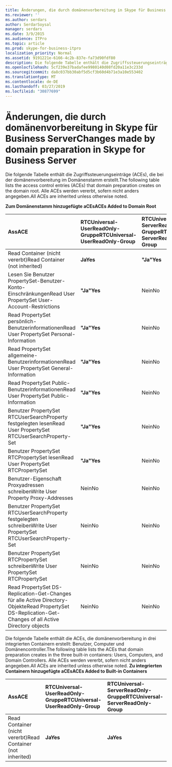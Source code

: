 ```yaml
---
title: Änderungen, die durch domänenvorbereitung in Skype für Business Server
ms.reviewer: ''
ms.author: serdars
author: SerdarSoysal
manager: serdars
ms.date: 3/9/2015
ms.audience: ITPro
ms.topic: article
ms.prod: skype-for-business-itpro
localization_priority: Normal
ms.assetid: 9191221e-6166-4c2b-837e-fa73d90fdf80
description: Die folgende Tabelle enthält die Zugriffssteuerungseinträge (ACEs), die bei der domänenvorbereitung im Domänenstamm erstellt. Alle ACEs werden vererbt, sofern nicht anders angegeben.
ms.openlocfilehash: 5cf239e37badafee9980140d08fd20a11e3c233d
ms.sourcegitcommit: da8c037bb30abf5d5cf3b60d4b71e3a10e553402
ms.translationtype: MT
ms.contentlocale: de-DE
ms.lasthandoff: 03/27/2019
ms.locfileid: "30877699"
---
```

# <a name="changes-made-by-domain-preparation-in-skype-for-business-server"></a><span data-ttu-id="0e1ce-104">Änderungen, die durch domänenvorbereitung in Skype für Business Server</span><span class="sxs-lookup"><span data-stu-id="0e1ce-104">Changes made by domain preparation in Skype for Business Server</span></span>
 
<span data-ttu-id="0e1ce-105">Die folgende Tabelle enthält die Zugriffssteuerungseinträge (ACEs), die bei der domänenvorbereitung im Domänenstamm erstellt.</span><span class="sxs-lookup"><span data-stu-id="0e1ce-105">The following table lists the access control entries (ACEs) that domain preparation creates on the domain root.</span></span> <span data-ttu-id="0e1ce-106">Alle ACEs werden vererbt, sofern nicht anders angegeben.</span><span class="sxs-lookup"><span data-stu-id="0e1ce-106">All ACEs are inherited unless otherwise noted.</span></span>
  
<span data-ttu-id="0e1ce-107">**Zum Domänenstamm hinzugefügte aCEs**</span><span class="sxs-lookup"><span data-stu-id="0e1ce-107">**ACEs Added to Domain Root**</span></span>

|<span data-ttu-id="0e1ce-108">**Ass**</span><span class="sxs-lookup"><span data-stu-id="0e1ce-108">**ACE**</span></span>|<span data-ttu-id="0e1ce-109">**RTCUniversal-UserReadOnly-Gruppe**</span><span class="sxs-lookup"><span data-stu-id="0e1ce-109">**RTCUniversal-UserReadOnly-Group**</span></span>|<span data-ttu-id="0e1ce-110">**RTCUniversal-ServerReadOnly-Gruppe**</span><span class="sxs-lookup"><span data-stu-id="0e1ce-110">**RTCUniversal-ServerReadOnly-Group**</span></span>|<span data-ttu-id="0e1ce-111">**RTCUniversal UserAdmins**</span><span class="sxs-lookup"><span data-stu-id="0e1ce-111">**RTCUniversal-UserAdmins**</span></span>|<span data-ttu-id="0e1ce-112">**RTCHSUniversal-Dienste**</span><span class="sxs-lookup"><span data-stu-id="0e1ce-112">**RTCHSUniversal-Services**</span></span>|<span data-ttu-id="0e1ce-113">**Authentifizierte Benutzer**</span><span class="sxs-lookup"><span data-stu-id="0e1ce-113">**Authenticated-Users**</span></span>|
|:-----|:-----|:-----|:-----|:-----|:-----|
|<span data-ttu-id="0e1ce-114">Read Container (nicht vererbt)</span><span class="sxs-lookup"><span data-stu-id="0e1ce-114">Read Container (not inherited)</span></span>  <br/> |<span data-ttu-id="0e1ce-115">**Ja**</span><span class="sxs-lookup"><span data-stu-id="0e1ce-115">**Yes**</span></span> <br/> |<span data-ttu-id="0e1ce-116">**"Ja"**</span><span class="sxs-lookup"><span data-stu-id="0e1ce-116">**Yes**</span></span> <br/> |<span data-ttu-id="0e1ce-117">Nein</span><span class="sxs-lookup"><span data-stu-id="0e1ce-117">No</span></span>  <br/> |<span data-ttu-id="0e1ce-118">Nein</span><span class="sxs-lookup"><span data-stu-id="0e1ce-118">No</span></span>  <br/> |<span data-ttu-id="0e1ce-119">Nein</span><span class="sxs-lookup"><span data-stu-id="0e1ce-119">No</span></span>  <br/> |
|<span data-ttu-id="0e1ce-120">Lesen Sie Benutzer PropertySet-Benutzer-Konto-Einschränkungen</span><span class="sxs-lookup"><span data-stu-id="0e1ce-120">Read User PropertySet User-Account-Restrictions</span></span>  <br/> |<span data-ttu-id="0e1ce-121">**"Ja"**</span><span class="sxs-lookup"><span data-stu-id="0e1ce-121">**Yes**</span></span> <br/> |<span data-ttu-id="0e1ce-122">Nein</span><span class="sxs-lookup"><span data-stu-id="0e1ce-122">No</span></span>  <br/> |<span data-ttu-id="0e1ce-123">Nein</span><span class="sxs-lookup"><span data-stu-id="0e1ce-123">No</span></span>  <br/> |<span data-ttu-id="0e1ce-124">Nein</span><span class="sxs-lookup"><span data-stu-id="0e1ce-124">No</span></span>  <br/> |<span data-ttu-id="0e1ce-125">Nein</span><span class="sxs-lookup"><span data-stu-id="0e1ce-125">No</span></span>  <br/> |
|<span data-ttu-id="0e1ce-126">Read PropertySet persönlich-Benutzerinformationen</span><span class="sxs-lookup"><span data-stu-id="0e1ce-126">Read User PropertySet Personal-Information</span></span>  <br/> |<span data-ttu-id="0e1ce-127">**"Ja"**</span><span class="sxs-lookup"><span data-stu-id="0e1ce-127">**Yes**</span></span> <br/> |<span data-ttu-id="0e1ce-128">Nein</span><span class="sxs-lookup"><span data-stu-id="0e1ce-128">No</span></span>  <br/> |<span data-ttu-id="0e1ce-129">Nein</span><span class="sxs-lookup"><span data-stu-id="0e1ce-129">No</span></span>  <br/> |<span data-ttu-id="0e1ce-130">Nein</span><span class="sxs-lookup"><span data-stu-id="0e1ce-130">No</span></span>  <br/> |<span data-ttu-id="0e1ce-131">Nein</span><span class="sxs-lookup"><span data-stu-id="0e1ce-131">No</span></span>  <br/> |
|<span data-ttu-id="0e1ce-132">Read PropertySet allgemeine-Benutzerinformationen</span><span class="sxs-lookup"><span data-stu-id="0e1ce-132">Read User PropertySet General-Information</span></span>  <br/> |<span data-ttu-id="0e1ce-133">**"Ja"**</span><span class="sxs-lookup"><span data-stu-id="0e1ce-133">**Yes**</span></span> <br/> |<span data-ttu-id="0e1ce-134">Nein</span><span class="sxs-lookup"><span data-stu-id="0e1ce-134">No</span></span>  <br/> |<span data-ttu-id="0e1ce-135">Nein</span><span class="sxs-lookup"><span data-stu-id="0e1ce-135">No</span></span>  <br/> |<span data-ttu-id="0e1ce-136">Nein</span><span class="sxs-lookup"><span data-stu-id="0e1ce-136">No</span></span>  <br/> |<span data-ttu-id="0e1ce-137">Nein</span><span class="sxs-lookup"><span data-stu-id="0e1ce-137">No</span></span>  <br/> |
|<span data-ttu-id="0e1ce-138">Read PropertySet Public-Benutzerinformationen</span><span class="sxs-lookup"><span data-stu-id="0e1ce-138">Read User PropertySet Public-Information</span></span>  <br/> |<span data-ttu-id="0e1ce-139">**"Ja"**</span><span class="sxs-lookup"><span data-stu-id="0e1ce-139">**Yes**</span></span> <br/> |<span data-ttu-id="0e1ce-140">Nein</span><span class="sxs-lookup"><span data-stu-id="0e1ce-140">No</span></span>  <br/> |<span data-ttu-id="0e1ce-141">Nein</span><span class="sxs-lookup"><span data-stu-id="0e1ce-141">No</span></span>  <br/> |<span data-ttu-id="0e1ce-142">Nein</span><span class="sxs-lookup"><span data-stu-id="0e1ce-142">No</span></span>  <br/> |<span data-ttu-id="0e1ce-143">Nein</span><span class="sxs-lookup"><span data-stu-id="0e1ce-143">No</span></span>  <br/> |
|<span data-ttu-id="0e1ce-144">Benutzer PropertySet RTCUserSearchProperty festgelegten lesen</span><span class="sxs-lookup"><span data-stu-id="0e1ce-144">Read User PropertySet RTCUserSearchProperty-Set</span></span>  <br/> |<span data-ttu-id="0e1ce-145">**"Ja"**</span><span class="sxs-lookup"><span data-stu-id="0e1ce-145">**Yes**</span></span> <br/> |<span data-ttu-id="0e1ce-146">Nein</span><span class="sxs-lookup"><span data-stu-id="0e1ce-146">No</span></span>  <br/> |<span data-ttu-id="0e1ce-147">Nein</span><span class="sxs-lookup"><span data-stu-id="0e1ce-147">No</span></span>  <br/> |<span data-ttu-id="0e1ce-148">Nein</span><span class="sxs-lookup"><span data-stu-id="0e1ce-148">No</span></span>  <br/> |<span data-ttu-id="0e1ce-149">**Ja**</span><span class="sxs-lookup"><span data-stu-id="0e1ce-149">**Yes**</span></span> <br/> |
|<span data-ttu-id="0e1ce-150">Benutzer PropertySet RTCPropertySet lesen</span><span class="sxs-lookup"><span data-stu-id="0e1ce-150">Read User PropertySet RTCPropertySet</span></span>  <br/> |<span data-ttu-id="0e1ce-151">**"Ja"**</span><span class="sxs-lookup"><span data-stu-id="0e1ce-151">**Yes**</span></span> <br/> |<span data-ttu-id="0e1ce-152">Nein</span><span class="sxs-lookup"><span data-stu-id="0e1ce-152">No</span></span>  <br/> |<span data-ttu-id="0e1ce-153">Nein</span><span class="sxs-lookup"><span data-stu-id="0e1ce-153">No</span></span>  <br/> |<span data-ttu-id="0e1ce-154">Nein</span><span class="sxs-lookup"><span data-stu-id="0e1ce-154">No</span></span>  <br/> |<span data-ttu-id="0e1ce-155">Nein</span><span class="sxs-lookup"><span data-stu-id="0e1ce-155">No</span></span>  <br/> |
|<span data-ttu-id="0e1ce-156">Benutzer-Eigenschaft Proxyadressen schreiben</span><span class="sxs-lookup"><span data-stu-id="0e1ce-156">Write User Property Proxy-Addresses</span></span>  <br/> |<span data-ttu-id="0e1ce-157">Nein</span><span class="sxs-lookup"><span data-stu-id="0e1ce-157">No</span></span>  <br/> |<span data-ttu-id="0e1ce-158">Nein</span><span class="sxs-lookup"><span data-stu-id="0e1ce-158">No</span></span>  <br/> |<span data-ttu-id="0e1ce-159">**"Ja"**</span><span class="sxs-lookup"><span data-stu-id="0e1ce-159">**Yes**</span></span> <br/> |<span data-ttu-id="0e1ce-160">Nein</span><span class="sxs-lookup"><span data-stu-id="0e1ce-160">No</span></span>  <br/> |<span data-ttu-id="0e1ce-161">Nein</span><span class="sxs-lookup"><span data-stu-id="0e1ce-161">No</span></span>  <br/> |
|<span data-ttu-id="0e1ce-162">Benutzer PropertySet RTCUserSearchProperty festgelegten schreiben</span><span class="sxs-lookup"><span data-stu-id="0e1ce-162">Write User PropertySet RTCUserSearchProperty-Set</span></span>  <br/> |<span data-ttu-id="0e1ce-163">Nein</span><span class="sxs-lookup"><span data-stu-id="0e1ce-163">No</span></span>  <br/> |<span data-ttu-id="0e1ce-164">Nein</span><span class="sxs-lookup"><span data-stu-id="0e1ce-164">No</span></span>  <br/> |<span data-ttu-id="0e1ce-165">**"Ja"**</span><span class="sxs-lookup"><span data-stu-id="0e1ce-165">**Yes**</span></span> <br/> |<span data-ttu-id="0e1ce-166">Nein</span><span class="sxs-lookup"><span data-stu-id="0e1ce-166">No</span></span>  <br/> |<span data-ttu-id="0e1ce-167">Nein</span><span class="sxs-lookup"><span data-stu-id="0e1ce-167">No</span></span>  <br/> |
|<span data-ttu-id="0e1ce-168">Benutzer PropertySet RTCPropertySet schreiben</span><span class="sxs-lookup"><span data-stu-id="0e1ce-168">Write User PropertySet RTCPropertySet</span></span>  <br/> |<span data-ttu-id="0e1ce-169">Nein</span><span class="sxs-lookup"><span data-stu-id="0e1ce-169">No</span></span>  <br/> |<span data-ttu-id="0e1ce-170">Nein</span><span class="sxs-lookup"><span data-stu-id="0e1ce-170">No</span></span>  <br/> |<span data-ttu-id="0e1ce-171">**"Ja"**</span><span class="sxs-lookup"><span data-stu-id="0e1ce-171">**Yes**</span></span> <br/> |<span data-ttu-id="0e1ce-172">Nein</span><span class="sxs-lookup"><span data-stu-id="0e1ce-172">No</span></span>  <br/> |<span data-ttu-id="0e1ce-173">Nein</span><span class="sxs-lookup"><span data-stu-id="0e1ce-173">No</span></span>  <br/> |
|<span data-ttu-id="0e1ce-174">Read PropertySet DS-Replication-Get-Changes für alle Active Directory-Objekte</span><span class="sxs-lookup"><span data-stu-id="0e1ce-174">Read PropertySet DS-Replication-Get-Changes of all Active Directory objects</span></span>  <br/> |<span data-ttu-id="0e1ce-175">Nein</span><span class="sxs-lookup"><span data-stu-id="0e1ce-175">No</span></span>  <br/> |<span data-ttu-id="0e1ce-176">Nein</span><span class="sxs-lookup"><span data-stu-id="0e1ce-176">No</span></span>  <br/> |<span data-ttu-id="0e1ce-177">Nein</span><span class="sxs-lookup"><span data-stu-id="0e1ce-177">No</span></span>  <br/> |<span data-ttu-id="0e1ce-178">**"Ja"**</span><span class="sxs-lookup"><span data-stu-id="0e1ce-178">**Yes**</span></span> <br/> |<span data-ttu-id="0e1ce-179">Nein</span><span class="sxs-lookup"><span data-stu-id="0e1ce-179">No</span></span>  <br/> |
   
<span data-ttu-id="0e1ce-180">Die folgende Tabelle enthält die ACEs, die domänenvorbereitung in drei integrierten Containern erstellt: Benutzer, Computer und Domänencontroller.</span><span class="sxs-lookup"><span data-stu-id="0e1ce-180">The following table lists the ACEs that domain preparation creates in the three built-in containers: Users, Computers, and Domain Controllers.</span></span> <span data-ttu-id="0e1ce-181">Alle ACEs werden vererbt, sofern nicht anders angegeben.</span><span class="sxs-lookup"><span data-stu-id="0e1ce-181">All ACEs are inherited unless otherwise noted.</span></span>
<span data-ttu-id="0e1ce-182">**Zu integrierten Containern hinzugefügte aCEs**</span><span class="sxs-lookup"><span data-stu-id="0e1ce-182">**ACEs Added to Built-in Containers**</span></span>

|<span data-ttu-id="0e1ce-183">**Ass**</span><span class="sxs-lookup"><span data-stu-id="0e1ce-183">**ACE**</span></span>|<span data-ttu-id="0e1ce-184">**RTCUniversal-UserReadOnly-Gruppe**</span><span class="sxs-lookup"><span data-stu-id="0e1ce-184">**RTCUniversal-UserReadOnly-Group**</span></span>|<span data-ttu-id="0e1ce-185">**RTCUniversal-ServerReadOnly-Gruppe**</span><span class="sxs-lookup"><span data-stu-id="0e1ce-185">**RTCUniversal-ServerReadOnly-Group**</span></span>|
|:-----|:-----|:-----|
|<span data-ttu-id="0e1ce-186">Read Container (nicht vererbt)</span><span class="sxs-lookup"><span data-stu-id="0e1ce-186">Read Container (not inherited)</span></span>  <br/> |<span data-ttu-id="0e1ce-187">**Ja**</span><span class="sxs-lookup"><span data-stu-id="0e1ce-187">**Yes**</span></span> <br/> |<span data-ttu-id="0e1ce-188">**Ja**</span><span class="sxs-lookup"><span data-stu-id="0e1ce-188">**Yes**</span></span> <br/> |
   

